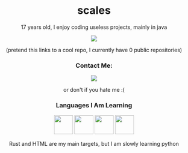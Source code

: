 <h1 align="center">scales</h1>
<div align="center">
  <p>17 years old, I enjoy coding useless projects, mainly in java</p>
  <a href="https://github.com/scales-dev?tab=repositories"><img src="https://img.shields.io/badge/Cool_Repo-FFFFFF?style=for-the-badge&logo=github&logoColor=black"></a>
  <p>(pretend this links to a cool repo, I currently have 0 public repositories)</p>
</div>

<div align="center">
  <h3>Contact Me:</h3>
  <a href="mailto:jackscales2007@outlook.com"><img src="https://img.shields.io/badge/Email-6495ED?style=for-the-badge&logo=gmail&logoColor=white"></a>
  <p>or don't if you hate me :(</p>
</div>

<div align="center">
  <h3>Languages I Am Learning</h3>
  <img src="https://raw.githubusercontent.com/get-icon/geticon/refs/heads/master/icons/java.svg" width=50>
  <img src="https://raw.githubusercontent.com/get-icon/geticon/master/icons/html-5.svg" width=50>
  <img src="https://raw.githubusercontent.com/get-icon/geticon/refs/heads/master/icons/rust.svg" width=50>
  <img src="https://raw.githubusercontent.com/get-icon/geticon/master/icons/python.svg" width=50>
  <p>Rust and HTML are my main targets, but I am slowly learning python</p>
</div>
